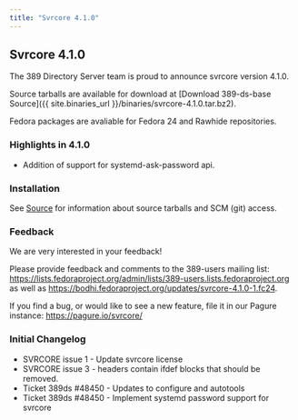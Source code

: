 ```yaml
---
title: "Svrcore 4.1.0"
---
```

Svrcore 4.1.0
-------------

The 389 Directory Server team is proud to announce svrcore version 4.1.0.

Source tarballs are available for download at [Download 389-ds-base Source]({{ site.binaries_url }}/binaries/svrcore-4.1.0.tar.bz2).

Fedora packages are avaliable for Fedora 24 and Rawhide repositories.

### Highlights in 4.1.0

- Addition of support for systemd-ask-password api.

### Installation

See [Source](../development/source.html) for information about source tarballs and SCM (git) access.

### Feedback

We are very interested in your feedback!

Please provide feedback and comments to the 389-users mailing list: <https://lists.fedoraproject.org/admin/lists/389-users.lists.fedoraproject.org> as well as <https://bodhi.fedoraproject.org/updates/svrcore-4.1.0-1.fc24>.

If you find a bug, or would like to see a new feature, file it in our Pagure instance: <https://pagure.io/svrcore/>

### Initial Changelog

- SVRCORE issue 1 - Update svrcore license
- SVRCORE issue 3 - headers contain ifdef blocks that should be removed.
- Ticket 389ds #48450 - Updates to configure and autotools
- Ticket 389ds #48450 - Implement systemd password support for svrcore


